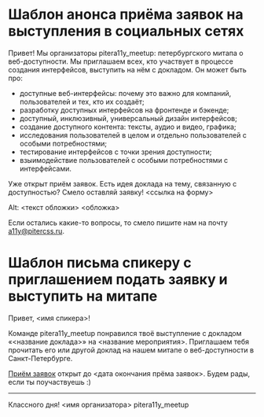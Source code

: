 # Шаблон анонса приёма заявок на выступления в социальных сетях

Привет! Мы организаторы pitera11y_meetup: петербургского митапа о веб-доступности.
Мы приглашаем всех, кто участвует в процессе создания интерфейсов, выступить на нём с докладом. Он может быть про:
* доступные веб-интерфейсы: почему это важно для компаний, пользователей и тех, кто их создаёт;
* разработку доступных интерфейсов на фронтенде и бэкенде;
* доступный, инклюзивный, универсальный дизайн интерфейсов;
* создание доступного контента: тексты, аудио и видео, графика;
* исследования пользователей в целом и отдельно пользователей с особыми потребностями;
* тестирование интерфейсов с точки зрения доступности;
* взыимодействие пользователей с особыми потребностями с интерфейсами.

Уже открыт приём заявок. Есть идея доклада на тему, связанную с доступностью? Смело оставляй заявку!
<ссылка на форму>

Alt: <текст обложки>
<обложка>

Если остались какие-то вопросы, то смело пишите нам на почту [a11y@pitercss.ru](mailto:a11y@pitercss.ru). 

# Шаблон письма спикеру с приглашением подать заявку и выступить на митапе

Привет, <имя спикера>!

Команде pitera11y_meetup понравился твоё выступление с докладом «<название доклада>» на <название мероприятия>. Приглашаем тебя прочитать его или другой доклад на нашем митапе о веб-доступности в Санкт-Петербурге.

[Приём заявок](TODO) открыт до <дата окончания прёма заявок>. Будем рады, если ты поучаствуешь :)

____
Классного дня!
<имя организатора>
pitera11y_meetup
